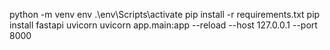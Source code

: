 python -m venv env
.\env\Scripts\activate
pip install -r requirements.txt
pip install fastapi uvicorn
uvicorn app.main:app --reload --host 127.0.0.1 --port 8000
